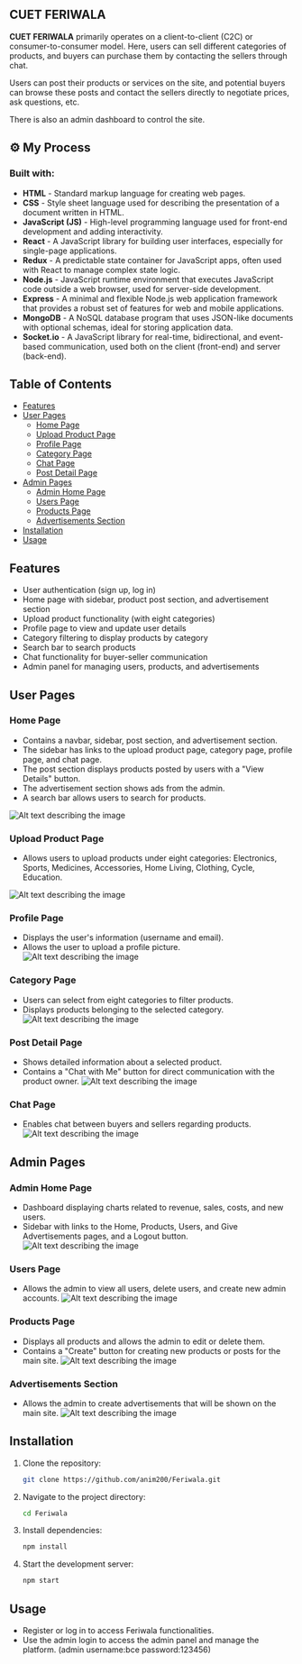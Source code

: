 ## CUET FERIWALA

**CUET FERIWALA** primarily operates on a client-to-client (C2C) or consumer-to-consumer model. Here, users can sell different categories of products, and buyers can purchase them by contacting the sellers through chat.

Users can post their products or services on the site, and potential buyers can browse these posts and contact the sellers directly to negotiate prices, ask questions, etc.

There is also an admin dashboard to control the site.


## ⚙️ My Process

### Built with:

- **HTML** - Standard markup language for creating web pages.
- **CSS** - Style sheet language used for describing the presentation of a document written in HTML.
- **JavaScript (JS)** - High-level programming language used for front-end development and adding interactivity.
- **React** - A JavaScript library for building user interfaces, especially for single-page applications.
- **Redux** - A predictable state container for JavaScript apps, often used with React to manage complex state logic.
- **Node.js** - JavaScript runtime environment that executes JavaScript code outside a web browser, used for server-side development.
- **Express** - A minimal and flexible Node.js web application framework that provides a robust set of features for web and mobile applications.
- **MongoDB** - A NoSQL database program that uses JSON-like documents with optional schemas, ideal for storing application data.
- **Socket.io** - A JavaScript library for real-time, bidirectional, and event-based communication, used both on the client (front-end) and server (back-end).

## Table of Contents
- [Features](#features)
- [User Pages](#user-pages)
  - [Home Page](#home-page)
  - [Upload Product Page](#upload-product-page)
  - [Profile Page](#profile-page)
  - [Category Page](#category-page)
  - [Chat Page](#chat-page)
  - [Post Detail Page](#post-detail-page)
- [Admin Pages](#admin-pages)
  - [Admin Home Page](#admin-home-page)
  - [Users Page](#users-page)
  - [Products Page](#products-page)
  - [Advertisements Section](#advertisements-section)
- [Installation](#installation)
- [Usage](#usage)




## Features
- User authentication (sign up, log in)
- Home page with sidebar, product post section, and advertisement section
- Upload product functionality (with eight categories)
- Profile page to view and update user details
- Category filtering to display products by category
- Search bar to search products
- Chat functionality for buyer-seller communication
- Admin panel for managing users, products, and advertisements

## User Pages

### Home Page
- Contains a navbar, sidebar, post section, and advertisement section.
- The sidebar has links to the upload product page, category page, profile page, and chat page.
- The post section displays products posted by users with a "View Details" button.
- The advertisement section shows ads from the admin.
- A search bar allows users to search for products.

![Alt text describing the image](https://i.imgur.com/ydKXlKa.png)

### Upload Product Page
- Allows users to upload products under eight categories: Electronics, Sports, Medicines, Accessories, Home Living, Clothing, Cycle, Education.


![Alt text describing the image](https://i.imgur.com/AMFntZD.png)
### Profile Page
- Displays the user's information (username and email).
- Allows the user to upload a profile picture.
![Alt text describing the image](https://i.imgur.com/t9vXQ0p.png)
### Category Page
- Users can select from eight categories to filter products.
- Displays products belonging to the selected category.
![Alt text describing the image](https://i.imgur.com/ruUh7IT.png)

### Post Detail Page
- Shows detailed information about a selected product.
- Contains a "Chat with Me" button for direct communication with the product owner.
![Alt text describing the image](https://i.imgur.com/tSzFd7v.png)
### Chat Page
- Enables chat between buyers and sellers regarding products.
![Alt text describing the image](https://i.imgur.com/jtJad3t.jpeg)
## Admin Pages

### Admin Home Page
- Dashboard displaying charts related to revenue, sales, costs, and new users.
- Sidebar with links to the Home, Products, Users, and Give Advertisements pages, and a Logout button.
![Alt text describing the image](https://i.imgur.com/xXDGlJv.png)

### Users Page
- Allows the admin to view all users, delete users, and create new admin accounts.
![Alt text describing the image](https://i.imgur.com/iFV0TDt.png)

### Products Page
- Displays all products and allows the admin to edit or delete them.
- Contains a "Create" button for creating new products or posts for the main site.
![Alt text describing the image](https://i.imgur.com/9NeL2qi.png)

### Advertisements Section
- Allows the admin to create advertisements that will be shown on the main site.
![Alt text describing the image](https://i.imgur.com/rpRrH4S.png)

## Installation
1. Clone the repository:
    ```bash
    git clone https://github.com/anim200/Feriwala.git
    ```
2. Navigate to the project directory:
    ```bash
    cd Feriwala
    ```
3. Install dependencies:
    ```bash
    npm install
    ```
4. Start the development server:
    ```bash
    npm start
    ```
## Usage
- Register or log in to access Feriwala functionalities.
- Use the admin login to access the admin panel and manage the platform.
(admin username:bce  password:123456)
